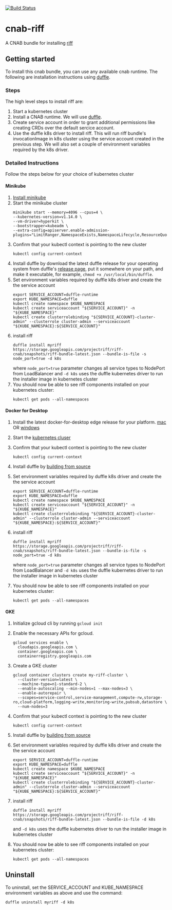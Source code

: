 [![Build Status](https://dev.azure.com/projectriff/projectriff/_apis/build/status/projectriff.cnab-riff?branchName=master)](https://dev.azure.com/projectriff/projectriff/_build/latest?definitionId=16&branchName=master)

# cnab-riff
A CNAB bundle for installing [riff](https://projectriff.io/)

## Getting started
To install this cnab bundle, you can use any available cnab runtime. The following are installation instructions using [duffle](https://duffle.sh/).

### Steps
The high level steps to install riff are:
1. Start a kubernetes cluster
1. Install a CNAB runtime. We will use [duffle](https://duffle.sh/).
1. Create service account in order to grant additional permissions like creating CRDs over the default sercice account.
1. Use the duffle k8s driver to install riff. This will run riff bundle's invocationImage in k8s cluster using the service account created in the previous step. We will also set a couple of environment variables required by the k8s driver.

### Detailed Instructions
Follow the steps below for your choice of kubernetes cluster
#### Minikube
1. [Install minikube](https://kubernetes.io/docs/tasks/tools/install-minikube/)
1. Start the minikube cluster
    ```
    minikube start --memory=4096 --cpus=4 \
    --kubernetes-version=v1.14.0 \
    --vm-driver=hyperkit \
    --bootstrapper=kubeadm \
    --extra-config=apiserver.enable-admission-plugins="LimitRanger,NamespaceExists,NamespaceLifecycle,ResourceQuota,ServiceAccount,DefaultStorageClass,MutatingAdmissionWebhook"
    ```
1. Confirm that your kubectl context is pointing to the new cluster
    ```
    kubectl config current-context
    ```
1. Install duffle by download the latest duffle release for your operating system from duffle's [release page](https://github.com/deislabs/duffle/releases), put it somewhere on your path, and make it executable, for example, `chmod +x /usr/local/bin/duffle`.
1. Set environment variables required by duffle k8s driver and create the the service account
    ```
    export SERVICE_ACCOUNT=duffle-runtime
    export KUBE_NAMESPACE=duffle
    kubectl create namespace $KUBE_NAMESPACE
    kubectl create serviceaccount "${SERVICE_ACCOUNT}" -n "${KUBE_NAMESPACE}"
    kubectl create clusterrolebinding "${SERVICE_ACCOUNT}-cluster-admin" --clusterrole cluster-admin --serviceaccount "${KUBE_NAMESPACE}:${SERVICE_ACCOUNT}"
    ```
1. install riff
    ```
    duffle install myriff https://storage.googleapis.com/projectriff/riff-cnab/snapshots/riff-bundle-latest.json --bundle-is-file -s node_port=true -d k8s
    ```
    where `node_port=true` parameter changes all service types to NodePort from LoadBalancer
    and `-d k8s` uses the duffle kubernetes driver to run the installer image in kubernetes cluster
1. You should now be able to see riff components installed on your kubernetes cluster:
    ```
    kubectl get pods --all-namespaces
    ```

#### Docker for Desktop
1. Install the latest docker-for-desktop edge release for your platform. [mac](https://hub.docker.com/editions/community/docker-ce-desktop-mac) OR [windows](https://hub.docker.com/editions/community/docker-ce-desktop-windows)
1. Start the [kubernetes cluser](https://docs.docker.com/docker-for-mac/#kubernetes)
1. Confirm that your kubectl context is pointing to the new cluster
    ```
    kubectl config current-context
    ```
1. Install duffle by [building from source](https://github.com/deislabs/duffle/blob/master/docs/developing.md)

1. Set environment variables required by duffle k8s driver and create the the service account
    ```
    export SERVICE_ACCOUNT=duffle-runtime
    export KUBE_NAMESPACE=duffle
    kubectl create namespace $KUBE_NAMESPACE
    kubectl create serviceaccount "${SERVICE_ACCOUNT}" -n "${KUBE_NAMESPACE}"
    kubectl create clusterrolebinding "${SERVICE_ACCOUNT}-cluster-admin" --clusterrole cluster-admin --serviceaccount "${KUBE_NAMESPACE}:${SERVICE_ACCOUNT}"
    ```
1. install riff
    ```
    duffle install myriff https://storage.googleapis.com/projectriff/riff-cnab/snapshots/riff-bundle-latest.json --bundle-is-file -s node_port=true -d k8s
    ```
    where `node_port=true` parameter changes all service types to NodePort from LoadBalancer 
    and `-d k8s` uses the duffle kubernetes driver to run the installer image in kubernetes cluster
1. You should now be able to see riff components installed on your kubernetes cluster:
    ```
    kubectl get pods --all-namespaces
    ```

#### GKE
1. Initialize gcloud cli by running `gcloud init`
1. Enable the necessary APIs for gcloud.
    ```
    gcloud services enable \
      cloudapis.googleapis.com \
      container.googleapis.com \
      containerregistry.googleapis.com
    ```
1. Create a GKE cluster
    ```
    gcloud container clusters create my-riff-cluster \
      --cluster-version=latest \
      --machine-type=n1-standard-2 \
      --enable-autoscaling --min-nodes=1 --max-nodes=3 \
      --enable-autorepair \
      --scopes=service-control,service-management,compute-rw,storage-ro,cloud-platform,logging-write,monitoring-write,pubsub,datastore \
      --num-nodes=3
    ```
1. Confirm that your kubectl context is pointing to the new cluster
    ```
    kubectl config current-context
    ```
1. Install duffle by [building from source](https://github.com/deislabs/duffle/blob/master/docs/developing.md)

1. Set environment variables required by duffle k8s driver and create the the service account
    ```
    export SERVICE_ACCOUNT=duffle-runtime
    export KUBE_NAMESPACE=duffle
    kubectl create namespace $KUBE_NAMESPACE
    kubectl create serviceaccount "${SERVICE_ACCOUNT}" -n "${KUBE_NAMESPACE}"
    kubectl create clusterrolebinding "${SERVICE_ACCOUNT}-cluster-admin" --clusterrole cluster-admin --serviceaccount "${KUBE_NAMESPACE}:${SERVICE_ACCOUNT}"
    ```
1. install riff
    ```
    duffle install myriff https://storage.googleapis.com/projectriff/riff-cnab/snapshots/riff-bundle-latest.json --bundle-is-file -d k8s
    ```
    and `-d k8s` uses the duffle kubernetes driver to run the installer image in kubernetes cluster

1. You should now be able to see riff components installed on your kubernetes cluster:
    ```
    kubectl get pods --all-namespaces
    ```

## Uninstall
To uninstall, set the SERVICE_ACCOUNT and KUBE_NAMESPACE environment variables as above and use the command:
```
duffle uninstall myriff -d k8s
```
